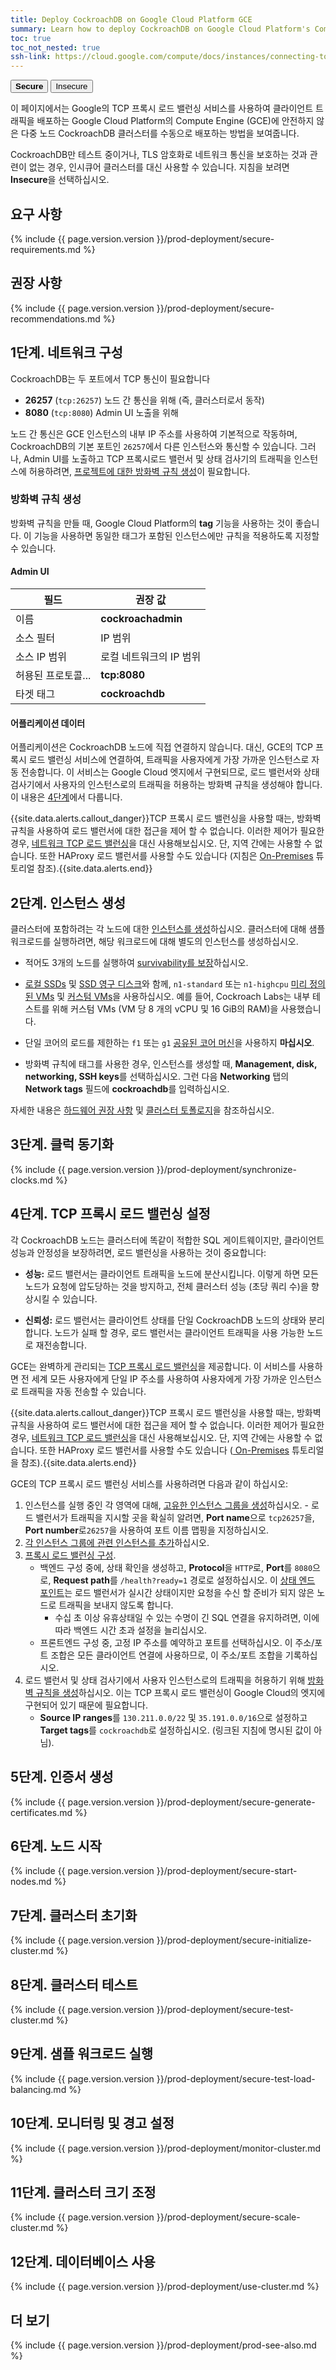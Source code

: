 ```yaml
---
title: Deploy CockroachDB on Google Cloud Platform GCE
summary: Learn how to deploy CockroachDB on Google Cloud Platform's Compute Engine.
toc: true
toc_not_nested: true
ssh-link: https://cloud.google.com/compute/docs/instances/connecting-to-instance
---
```


<div class="filters filters-big clearfix">
  <button class="filter-button current"><strong>Secure</strong></button>
  <a href="deploy-cockroachdb-on-google-cloud-platform-insecure.html"><button class="filter-button">Insecure</button></a>
</div>

이 페이지에서는 Google의 TCP 프록시 로드 밸런싱 서비스를 사용하여 클라이언트 트래픽을 배포하는 Google Cloud Platform의 Compute Engine (GCE)에 안전하지 않은 다중 노드 CockroachDB 클러스터를 수동으로 배포하는 방법을 보여줍니다.

CockroachDB만 테스트 중이거나, TLS 암호화로 네트워크 통신을 보호하는 것과 관련이 없는 경우, 인시큐어 클러스터를 대신 사용할 수 있습니다. 지침을 보려면 **Insecure**을 선택하십시오.


## 요구 사항

{% include {{ page.version.version }}/prod-deployment/secure-requirements.md %}

## 권장 사항

{% include {{ page.version.version }}/prod-deployment/secure-recommendations.md %}

## 1단계. 네트워크 구성

CockroachDB는 두 포트에서 TCP 통신이 필요합니다

- **26257** (`tcp:26257`) 노드 간 통신을 위해 (즉, 클러스터로서 동작)
- **8080** (`tcp:8080`) Admin UI 노출을 위해

노드 간 통신은 GCE 인스턴스의 내부 IP 주소를 사용하여 기본적으로 작동하며, CockroachDB의 기본 포트인 `26257`에서 다른 인스턴스와 통신할 수 있습니다. 그러나, Admin UI를 노출하고 TCP 프록시로드 밸런서 및 상태 검사기의 트래픽을 인스턴스에 허용하려면, [프로젝트에 대한 방화벽 규칙 생성](https://cloud.google.com/compute/docs/vpc/firewalls)이 필요합니다.

### 방화벽 규칙 생성

방화벽 규칙을 만들 때, Google Cloud Platform의 **tag** 기능을 사용하는 것이 좋습니다. 이 기능을 사용하면 동일한 태그가 포함된 인스턴스에만 규칙을 적용하도록 지정할 수 있습니다.

#### Admin UI

  필드 | 권장 값 
-------|-------------------
 이름 | **cockroachadmin** 
 소스 필터 | IP 범위 
 소스 IP 범위 | 로컬 네트워크의 IP 범위
 허용된 프로토콜... | **tcp:8080** 
 타겟 태그 | **cockroachdb** 

#### 어플리케이션 데이터

어플리케이션은 CockroachDB 노드에 직접 연결하지 않습니다. 대신, GCE의 TCP 프록시 로드 밸런싱 서비스에 연결하여, 트래픽을 사용자에게 가장 가까운 인스턴스로 자동 전송합니다. 이 서비스는 Google Cloud 엣지에서 구현되므로, 로드 밸런서와 상태 검사기에서 사용자의 인스턴스로의 트래픽을 허용하는 방화벽 규칙을 생성해야 합니다. 이 내용은 [4단계](#step-4-set-up-tcp-proxy-load-balancing)에서 다룹니다.

{{site.data.alerts.callout_danger}}TCP 프록시 로드 밸런싱을 사용할 때는, 방화벽 규칙을 사용하여 로드 밸런서에 대한 접근을 제어 할 수 없습니다. 이러한 제어가 필요한 경우, <a href="https://cloud.google.com/compute/docs/load-balancing/network/"> 네트워크 TCP 로드 밸런싱</a>을 대신 사용해보십시오. 단, 지역 간에는 사용할 수 없습니다. 또한 HAProxy 로드 밸런서를 사용할 수도 있습니다 (지침은 <a href="deploy-cockroachdb-on-premises.html">On-Premises</a> 튜토리얼 참조).{{site.data.alerts.end}}


## 2단계. 인스턴스 생성

클러스터에 포함하려는 각 노드에 대한 [인스턴스를 생성](https://cloud.google.com/compute/docs/instances/create-start-instance)하십시오. 클러스터에 대해 샘플 워크로드를 실행하려면, 해당 워크로드에 대해 별도의 인스턴스를 생성하십시오.

- 적어도 3개의 노드를 실행하여 [survivability를 보장](recommended-production-settings.html#cluster-topology)하십시오.

- [로컬 SSDs](https://cloud.google.com/compute/docs/disks/#localssds) 및 [SSD 영구 디스크](https://cloud.google.com/compute/docs/disks/#pdspecs)와 함께, `n1-standard` 또는 `n1-highcpu` [미리 정의된 VMs](https://cloud.google.com/compute/pricing#predefined_machine_types) 및 [커스텀 VMs](https://cloud.google.com/compute/pricing#custommachinetypepricing)을 사용하십시오. 예를 들어, Cockroach Labs는 내부 테스트를 위해 커스텀 VMs (VM 당 8 개의 vCPU 및 16 GiB의 RAM)을 사용했습니다.

- 단일 코어의 로드를 제한하는 `f1` 또는 `g1` [공유된 코어 머신](https://cloud.google.com/compute/docs/machine-types#sharedcore)을 사용하지 **마십시오**.

- 방화벽 규칙에 태그를 사용한 경우, 인스턴스를 생성할 때, **Management, disk, networking, SSH keys**를 선택하십시오. 그런 다음 **Networking** 탭의 **Network tags** 필드에 **cockroachdb**를 입력하십시오.

자세한 내용은 [하드웨어 권장 사항](recommended-production-settings.html#hardware) 및 [클러스터 토폴로지](recommended-production-settings.html#cluster-topology)을 참조하십시오.

## 3단계. 클럭 동기화

{% include {{ page.version.version }}/prod-deployment/synchronize-clocks.md %}

## 4단계. TCP 프록시 로드 밸런싱 설정

각 CockroachDB 노드는 클러스터에 똑같이 적합한 SQL 게이트웨이지만, 클라이언트 성능과 안정성을 보장하려면, 로드 밸런싱을 사용하는 것이 중요합니다:

- **성능:** 로드 밸런서는 클라이언트 트래픽을 노드에 분산시킵니다. 이렇게 하면 모든 노드가 요청에 압도당하는 것을 방지하고, 전체 클러스터 성능 (초당 쿼리 수)을 향상시킬 수 있습니다.

- **신뢰성:** 로드 밸런서는 클라이언트 상태를 단일 CockroachDB 노드의 상태와 분리합니다. 노드가 실패 할 경우, 로드 밸런서는 클라이언트 트래픽을 사용 가능한 노드로 재전송합니다.

GCE는 완벽하게 관리되는 [TCP 프록시 로드 밸런싱](https://cloud.google.com/load-balancing/docs/tcp/)을 제공합니다. 이 서비스를 사용하면 전 세계 모든 사용자에게 단일 IP 주소를 사용하여 사용자에게 가장 가까운 인스턴스로 트래픽을 자동 전송할 수 있습니다.

{{site.data.alerts.callout_danger}}TCP 프록시 로드 밸런싱을 사용할 때는, 방화벽 규칙을 사용하여 로드 밸런서에 대한 접근을 제어 할 수 없습니다. 이러한 제어가 필요한 경우, <a href="https://cloud.google.com/compute/docs/load-balancing/network/"> 네트워크 TCP 로드 밸런싱</a>을 대신 사용해보십시오. 단, 지역 간에는 사용할 수 없습니다. 또한 HAProxy 로드 밸런서를 사용할 수도 있습니다 (<a href="deploy-cockroachdb-on-premises-insecure.html"> On-Premises</a> 튜토리얼을 참조).{{site.data.alerts.end}}

GCE의 TCP 프록시 로드 밸런싱 서비스를 사용하려면 다음과 같이 하십시오:

   1. 인스턴스를 실행 중인 각 영역에 대해, [고유한 인스턴스 그룹을 생성](https://cloud.google.com/compute/docs/instance-groups/creating-groups-of-unmanaged-instances)하십시오.
    - 로드 밸런서가 트래픽을 지시할 곳을 확실히 알려면, **Port name**으로 `tcp26257`을, **Port number**로`26257`을 사용하여 포트 이름 맵핑을 지정하십시오.
2. [각 인스턴스 그룹에 관련 인스턴스를 추가](https://cloud.google.com/compute/docs/instance-groups/creating-groups-of-unmanaged-instances#addinstances)하십시오.
3. [프록시 로드 밸런싱 구성](https://cloud.google.com/load-balancing/docs/tcp/setting-up-tcp#configure_load_balancer).
    - 백엔드 구성 중에, 상태 확인을 생성하고, **Protocol**을 `HTTP`로, **Port**를 `8080`으로, **Request path**를 `/health?ready=1` 경로로 설정하십시오. 이 [상태 엔드 포인트](monitoring-and-alerting.html#health-ready-1)는 로드 밸런서가 실시간 상태이지만 요청을 수신 할 준비가 되지 않은 노드로 트래픽을 보내지 않도록 합니다.
        - 수십 초 이상 유휴상태일 수 있는 수명이 긴 SQL 연결을 유지하려면, 이에 따라 백엔드 시간 초과 설정을 늘리십시오.
    - 프론트엔드 구성 중, 고정 IP 주소를 예약하고 포트를 선택하십시오. 이 주소/포트 조합은 모든 클라이언트 연결에 사용하므로, 이 주소/포트 조합을 기록하십시오.
4. 로드 밸런서 및 상태 검사기에서 사용자 인스턴스로의 트래픽을 허용하기 위해 [방화벽 규칙을 생성](https://cloud.google.com/load-balancing/docs/tcp/setting-up-tcp#config-hc-firewall)하십시오. 이는 TCP 프록시 로드 밸런싱이 Google Cloud의 엣지에 구현되어 있기 때문에 필요합니다.
    - **Source IP ranges**를 `130.211.0.0/22` 및 `35.191.0.0/16`으로 설정하고 **Target tags**를 `cockroachdb`로 설정하십시오. (링크된 지침에 명시된 값이 아님).

## 5단계. 인증서 생성

{% include {{ page.version.version }}/prod-deployment/secure-generate-certificates.md %}

## 6단계. 노드 시작

{% include {{ page.version.version }}/prod-deployment/secure-start-nodes.md %}

## 7단계. 클러스터 초기화

{% include {{ page.version.version }}/prod-deployment/secure-initialize-cluster.md %}

## 8단계. 클러스터 테스트

{% include {{ page.version.version }}/prod-deployment/secure-test-cluster.md %}

## 9단계. 샘플 워크로드 실행

{% include {{ page.version.version }}/prod-deployment/secure-test-load-balancing.md %}

## 10단계. 모니터링 및 경고 설정

{% include {{ page.version.version }}/prod-deployment/monitor-cluster.md %}

## 11단계. 클러스터 크기 조정

{% include {{ page.version.version }}/prod-deployment/secure-scale-cluster.md %}

## 12단계. 데이터베이스 사용

{% include {{ page.version.version }}/prod-deployment/use-cluster.md %}

## 더 보기

{% include {{ page.version.version }}/prod-deployment/prod-see-also.md %}
